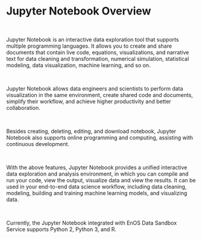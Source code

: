 # Jupyter Notebook Overview

<br />

Jupyter Notebook is an interactive data exploration tool that supports multiple programming languages. It allows you to create and share documents that contain live code, equations, visualizations, and narrative text for data cleaning and transformation, numerical simulation, statistical modeling, data visualization, machine learning, and so on.

<br />

Jupyter Notebook allows data engineers and scientists to perform data visualization in the same environment, create shared code and documents, simplify their workflow, and achieve higher productivity and better collaboration.

<br />

Besides creating, deleting, editing, and download notebook, Jupyter Notebook also supports online programming and computing, assisting with continuous development.

<br />

With the above features, Jupyter Notebook provides a unified interactive data exploration and analysis environment, in which you can compile and run your code, view the output, visualize data and view the results. It can be used in your end-to-end data science workflow, including data cleaning, modeling, building and training machine learning models, and visualizing data.

<br />

Currently, the Jupyter Notebook integrated with EnOS Data Sandbox Service supports Python 2, Python 3, and R.

